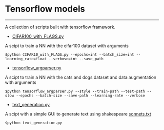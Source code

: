 # Tensorflow models
---------------------

A collection of scripts built with tensorflow framework.


* [CIFAR100_with_FLAGS.py](https://github.com/quartermaine/Tensorflow-models/blob/master/CIFAR100_with_FLAGS.py)

A scipt to train a NN with the cifar100 dataset with arguments 

```shell
$python CIFAR10_with_FLAGS.py --epochs=int --batch_size=int --learning_rate=float --verbose=int --save_path
```



* [tensorflow_argparser.py](https://github.com/quartermaine/Tensorflow-models/blob/master/tensorflow_argparser.py)

A scipt to train a NN with the cats and dogs dataset and data augmentation with arguments 

```shell
$python tensorflow_argparser.py --style --train-path --test-path --slow --epochs --batch-size --save-path --learning-rate --verbose
``` 




* [text_generation.py](https://github.com/quartermaine/Tensorflow-models/blob/master/text_generation.py)

A scipt with a simple GUI to generate text using shakespeare [sonnets.txt](https://storage.googleapis.com/laurencemoroney-blog.appspot.com/sonnets.txt)

```shell
$python text_generation.py
``` 

